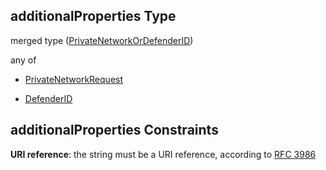 ## additionalProperties Type

merged type ([PrivateNetworkOrDefenderID](definitions-definitions-privatenetworkordefenderid.md))

any of

*   [PrivateNetworkRequest](definitions-definitions-privatenetworkrequest.md "check type definition")

*   [DefenderID](definitions-definitions-defenderid.md "check type definition")

## additionalProperties Constraints

**URI reference**: the string must be a URI reference, according to [RFC 3986](https://tools.ietf.org/html/rfc3986 "check the specification")
